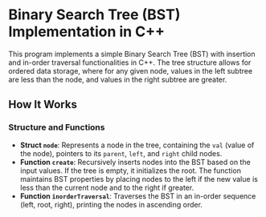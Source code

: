 # Binary Search Tree (BST) Implementation in C++

This program implements a simple Binary Search Tree (BST) with insertion and in-order traversal functionalities in C++. The tree structure allows for ordered data storage, where for any given node, values in the left subtree are less than the node, and values in the right subtree are greater.

## How It Works

### Structure and Functions

- **Struct `node`**: Represents a node in the tree, containing the `val` (value of the node), pointers to its `parent`, `left`, and `right` child nodes.
- **Function `create`**: Recursively inserts nodes into the BST based on the input values. If the tree is empty, it initializes the root. The function maintains BST properties by placing nodes to the left if the new value is less than the current node and to the right if greater.
- **Function `inorderTraversal`**: Traverses the BST in an in-order sequence (left, root, right), printing the nodes in ascending order.


